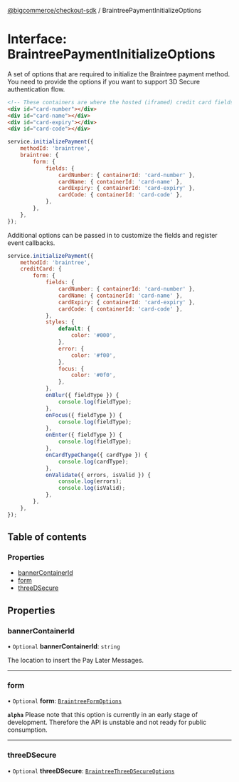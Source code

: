 [@bigcommerce/checkout-sdk](../README.md) / BraintreePaymentInitializeOptions

# Interface: BraintreePaymentInitializeOptions

A set of options that are required to initialize the Braintree payment
method. You need to provide the options if you want to support 3D Secure
authentication flow.

```html
<!-- These containers are where the hosted (iframed) credit card fields will be inserted -->
<div id="card-number"></div>
<div id="card-name"></div>
<div id="card-expiry"></div>
<div id="card-code"></div>
```

```js
service.initializePayment({
    methodId: 'braintree',
    braintree: {
        form: {
            fields: {
                cardNumber: { containerId: 'card-number' },
                cardName: { containerId: 'card-name' },
                cardExpiry: { containerId: 'card-expiry' },
                cardCode: { containerId: 'card-code' },
            },
        },
    },
});
```

Additional options can be passed in to customize the fields and register
event callbacks.

```js
service.initializePayment({
    methodId: 'braintree',
    creditCard: {
        form: {
            fields: {
                cardNumber: { containerId: 'card-number' },
                cardName: { containerId: 'card-name' },
                cardExpiry: { containerId: 'card-expiry' },
                cardCode: { containerId: 'card-code' },
            },
            styles: {
                default: {
                    color: '#000',
                },
                error: {
                    color: '#f00',
                },
                focus: {
                    color: '#0f0',
                },
            },
            onBlur({ fieldType }) {
                console.log(fieldType);
            },
            onFocus({ fieldType }) {
                console.log(fieldType);
            },
            onEnter({ fieldType }) {
                console.log(fieldType);
            },
            onCardTypeChange({ cardType }) {
                console.log(cardType);
            },
            onValidate({ errors, isValid }) {
                console.log(errors);
                console.log(isValid);
            },
        },
    },
});
```

## Table of contents

### Properties

- [bannerContainerId](BraintreePaymentInitializeOptions.md#bannercontainerid)
- [form](BraintreePaymentInitializeOptions.md#form)
- [threeDSecure](BraintreePaymentInitializeOptions.md#threedsecure)

## Properties

### bannerContainerId

• `Optional` **bannerContainerId**: `string`

The location to insert the Pay Later Messages.

___

### form

• `Optional` **form**: [`BraintreeFormOptions`](BraintreeFormOptions.md)

**`alpha`**
Please note that this option is currently in an early stage of
development. Therefore the API is unstable and not ready for public
consumption.

___

### threeDSecure

• `Optional` **threeDSecure**: [`BraintreeThreeDSecureOptions`](BraintreeThreeDSecureOptions.md)
